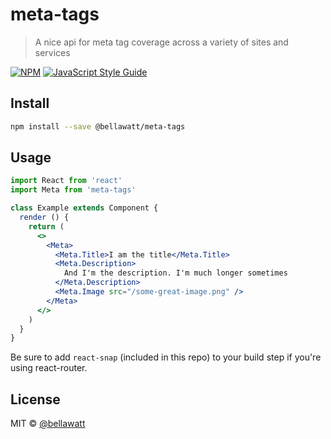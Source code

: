# meta-tags

> A nice api for meta tag coverage across a variety of sites and services

[![NPM](https://img.shields.io/npm/v/meta-tags.svg)](https://www.npmjs.com/package/meta-tags) [![JavaScript Style Guide](https://img.shields.io/badge/code_style-standard-brightgreen.svg)](https://standardjs.com)

## Install

```bash
npm install --save @bellawatt/meta-tags
```

## Usage

```jsx
import React from 'react'
import Meta from 'meta-tags'

class Example extends Component {
  render () {
    return (
      <>
        <Meta>
          <Meta.Title>I am the title</Meta.Title>
          <Meta.Description>
            And I'm the description. I'm much longer sometimes
          </Meta.Description>
          <Meta.Image src="/some-great-image.png" />
        </Meta>
      </>
    )
  }
}
```

Be sure to add `react-snap` (included in this repo) to your build step if you're using react-router.

## License

MIT © [@bellawatt](https://github.com/@bellawatt)
